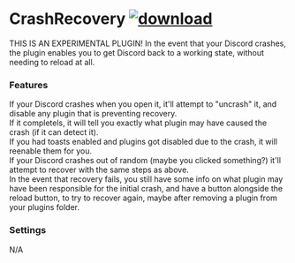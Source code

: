 # CrashRecovery [![download](https://i.imgur.com/OAHgjZu.png)](https://1lighty.github.io/BetterDiscordStuff/?plugin=CrashRecovery&dl=1 "CrashRecovery")
THIS IS AN EXPERIMENTAL PLUGIN! In the event that your Discord crashes, the plugin enables you to get Discord back to a working state, without needing to reload at all.
### Features
If your Discord crashes when you open it, it'll attempt to "uncrash" it, and disable any plugin that is preventing recovery.  
If it completels, it will tell you exactly what plugin may have caused the crash (if it can detect it).  
If you had toasts enabled and plugins got disabled due to the crash, it will reenable them for you.  
If your Discord crashes out of random (maybe you clicked something?) it'll attempt to recover with the same steps as above.  
In the event that recovery fails, you still have some info on what plugin may have been responsible for the initial crash, and have a button alongside the reload button, to try to recover again, maybe after removing a plugin from your plugins folder.
### Settings
N/A
